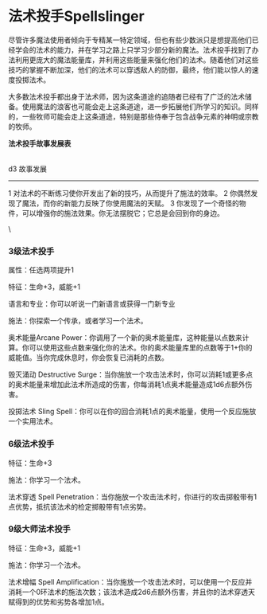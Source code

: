 # 法术投手Spellslinger

尽管许多魔法使用者倾向于专精某一特定领域，但也有些少数派只是想提高他们已经学会的法术的能力，并在学习之路上只学习少部分新的魔法。法术投手找到了办法利用更庞大的魔法能量库，并利用这些能量来强化他们的法术。随着他们对这些技巧的掌握不断加深，他们的法术可以穿透敌人的防御，最终，他们能以惊人的速度投掷法术。

大多数法术投手都出身于法术师，因为这条道途的追随者已经有了广泛的法术储备。使用魔法的浪客也可能会走上这条道途，进一步拓展他们所学习的知识。同样的，一些牧师可能会走上这条道途，特别是那些侍奉于包含战争元素的神明或宗教的牧师。

**法术投手故事发展表**\
   

  d3   故事发展
  ---- ------------------------------------------------------------------------------------
  1    对法术的不断练习使你开发出了新的技巧，从而提升了施法的效率。
  2    你偶然发现了魔法，而你的新能力反映了你使用魔法的天赋。
  3    你发现了一个奇怪的物件，可以增强你的施法效果。你无法摆脱它；它总是会回到你的身边。

\

### 3级法术投手

属性：任选两项提升1

特征：生命+3，威能+1

语言和专业：你可以听说一门新语言或获得一门新专业

施法：你探索一个传承，或者学习一个法术。

奥术能量Arcane
Power：你调用了一个新的奥术能量库，这种能量以点数来计算。你可以使用这些点数来强化你的法术。你的奥术能量库里的点数等于1+你的威能值。当你完成休息时，你会恢复已消耗的点数。

毁灭涌动 Destructive
Surge：当你施放一个攻击法术时，你可以消耗1或更多点的奥术能量来增加此法术所造成的伤害，你每消耗1点奥术能量造成1d6点额外伤害。

投掷法术 Sling
Spell：你可以在你的回合消耗1点的奥术能量，使用一个反应施放一个实用法术。

### 6级法术投手

特征：生命+3

施法：你学习一个法术。

法术穿透 Spell
Penetration：当你施放一个攻击法术时，你进行的攻击掷骰带有1点优势，抵抗该法术的检定掷骰带有1点劣势。

### 9级大师法术投手

特征：生命+3，威能+1

施法：你学习一个法术。

法术增幅 Spell
Amplification：当你施放一个攻击法术时，可以使用一个反应并消耗一个0环法术的施法次数；该法术造成2d6点额外伤害，并且你的法术穿透天赋得到的优势和劣势各增加1点。
